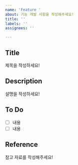 ```yaml
---
name: 'Feature '
about: 기능 개발 사항을 작성해주세요!
title: ''
labels: ''
assignees: ''

---
```


## Title
제목을 작성하세요!

## Description
설명을 작성하세요!

## To Do
- [ ] 내용
- [ ] 내용

## Reference
참고 자료를 작성해주세요!
